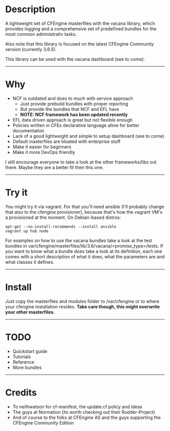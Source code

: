 # Description

A lightweight set of CFEngine masterfiles with the vacana library, which
provides logging and a comprehensive set of predefined bundles for the most
common administrativ tasks.

Also note that this library is focused on the latest CFEngine Community
version (currently 3.6.5).

This library can be used with the vacana dashboard (see to come).

---

# Why

* NCF is outdated and does to much with service approach
    * Just provide prebuild bundles with proper reporting
    * But provide the bundles that NCF and EFL have
    * **NOTE: NCF framework has been updated recently**
* EFL data driven approach is great but not flexible enough
* Policies written in CFEs declarative language allow for better documentation
* Lack of a good lightweight and simple to setup dashboard (see to come)
* Default masterfiles are bloated with enterprise stuff
* Make it easier for beginners
* Make it more DevOps friendly

I still encourage everyone to take a look at the other frameworks/libs
out there. Maybe they are a better fit then this one.

---

# Try it

You might try it via vagrant. For that you'll need ansible (I'll probably
change that also to the cfengine provisioner), because that's how the
vagrant VM's a provisioned at the moment.
On Debian-based distros:

```
apt-get --no-install-recommends --install ansible
vagrant up hub node
```

For examples on how to use the vacana bundles take a look at the test bundles
in var/cfengine/masterfiles/lib/3.6/vacana/<promise_type>/tests.
If you want to know what a bundle does take a look at its definition, each
one comes with a short description of what it does, what the parameters are
and what classes it defines.

---

# Install

Just copy the masterfiles and modules folder to /var/cfengine or to where
your cfengine installation resides.
**Take care though, this might overwrite your other masterfiles.**

---

# TODO

* Quickstart guide
* Tutorials
* Reference
* More bundles

---

# Credits

* To neilhwatson for cf-manifest, the update.cf policy and ideas
* The guys at Normation (its worth checking out their Rudder-Project)
* And of course to the folks at CFEngine AS and the guys supporting the
  CFEngine Community Edition
